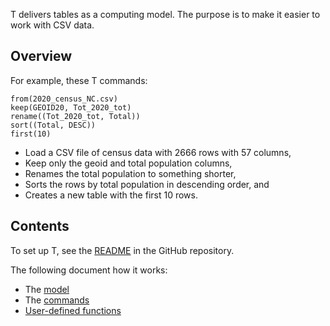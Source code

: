 T delivers tables as a computing model.
The purpose is to make it easier to work with CSV data.

## Overview

For example, these T commands: 

```
from(2020_census_NC.csv)
keep(GEOID20, Tot_2020_tot)
rename((Tot_2020_tot, Total))
sort((Total, DESC))
first(10)
```

- Load a CSV file of census data with 2666 rows with 57 columns,
- Keep only the geoid and total population columns,
- Renames the total population to something shorter,
- Sorts the rows by total population in descending order, and
- Creates a new table with the first 10 rows.

## Contents

To set up T, see the [README](https://github.com/alecramsay/T) in the GitHub repository.

The following document how it works:

- The [model](model.md)
- The [commands](commands.md)
- [User-defined functions](udf.md)
